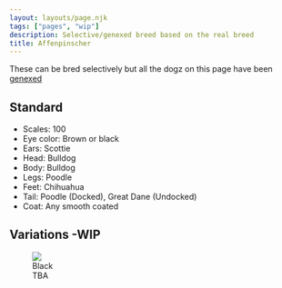 ```yaml
---
layout: layouts/page.njk
tags: ["pages", "wip"]
description: Selective/genexed breed based on the real breed
title: Affenpinscher
---
```


These can be bred selectively but all the dogz on this page have been [genexed](/genex)

## Standard

- Scales: 100
- Eye color: Brown or black
- Ears: Scottie
- Head: Bulldog 
- Body: Bulldog
- Legs: Poodle
- Feet: Chihuahua
- Tail: Poodle (Docked), Great Dane (Undocked)
- Coat: Any smooth coated

## Variations -WIP

<div class="breed-pics">
  
  <div>
    <figure>
      <img src="https://cdn.glitch.com/e8c48446-7221-44a1-aabd-d809cd1d1e34%2Fpetz237.png?v=1625361034988" >
      <figcaption>Black<br/>
       TBA</figcaption>
    </figure>
  </div>
  
</div>
